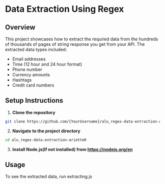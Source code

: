 # Data Extraction Using Regex
## Overview
This project showcases how to extract the required data from the hundreds of thousands of pages of string response you get from your API.
The extracted data types included:
- Email addresses
- Time (12 hour and 24 hour format)
- Phone number
- Currency amounts
- Hashtags
- Credit card numbers
## Setup Instructions
1. **Clone the repository**
```bash
git clone https://github.com/{YourUsername}/alu_regex-data-extraction-arietteK.git
```
2. **Navigate to the project directory**
```bash
cd alu_regex-data-extraction-arietteK
```
3. **Install Node.js(If not installed) from https://nodejs.org/en**
## Usage
To see the extracted data, run extracting.js
